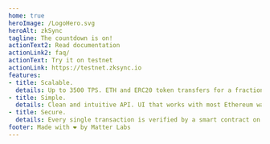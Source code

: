 ```yaml
---
home: true
heroImage: /LogoHero.svg
heroAlt: zkSync
tagline: The countdown is on!
actionText2: Read documentation
actionLink2: faq/
actionText: Try it on testnet
actionLink: https://testnet.zksync.io
features:
- title: Scalable.
  details: Up to 3500 TPS. ETH and ERC20 token transfers for a fraction of a cent.
- title: Simple.
  details: Clean and intuitive API. UI that works with most Ethereum wallets.
- title: Secure.
  details: Every single transaction is verified by a smart contract on the mainnet.
footer: Made with ❤️ by Matter Labs
---
```

